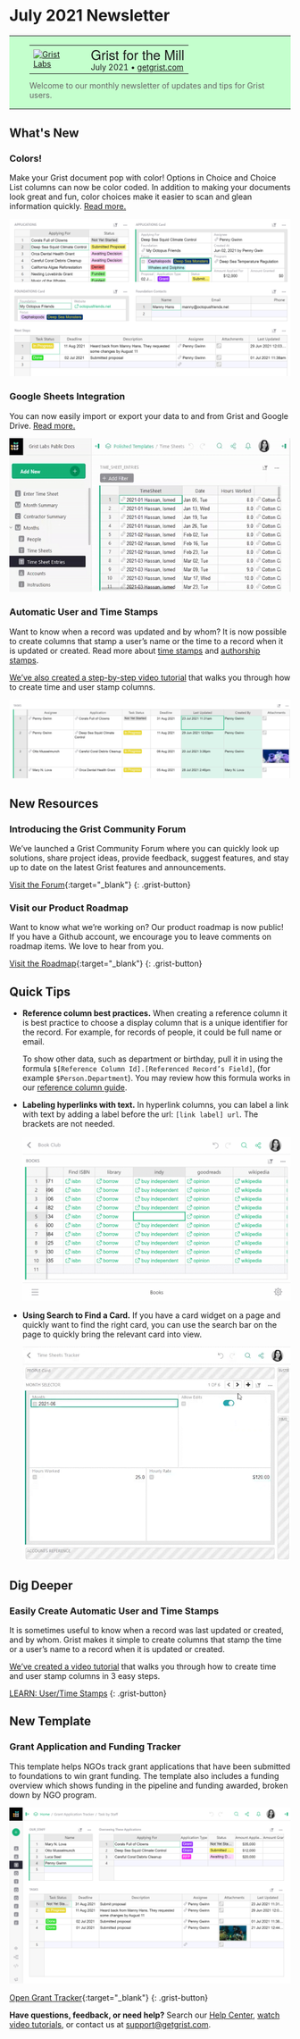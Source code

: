 # July 2021 Newsletter

<style>
  /* restore some poorly overridden defaults */
  .newsletter-header .table {
    background-color: initial;
    border: initial;
  }
  .newsletter-header .table > tbody > tr > td {
    padding: initial;
    border: initial;
    vertical-align: initial;
  }
  .newsletter-header img.header-img {
    padding: initial;
    max-width: initial;
    display: initial;
    padding: initial;
    line-height: initial;
    background-color: initial;
    border: initial;
    border-radius: initial;
    margin: initial;
  }

  /* copy newsletter styles, with a prefix for sufficient specificity */
  .newsletter-header .header {
    border: none;
    padding: 0;
    margin: 0;
  }
  .newsletter-header table > tbody > tr > td.header-image {
    width: 80px;
    padding-right: 16px;
  }
  .newsletter-header table > tbody > tr > td.header-text {
    background-color: #c4ffcd;
    padding: 16px 36px;
  }
  .newsletter-header table.header-top {
    border: none;
    padding: 0;
    margin: 0;
    width: 100%;
  }
  .header-title {
    font-family: Helvetica Neue, Helvetica, Arial, sans-serif;
    font-size: 24px;
    line-height: 28px;
  }
  .header-month {
  }
  .header-welcome {
    margin-top: 12px;
    color: #666666;
  }
</style>
<div class="newsletter-header">
<table class="header" cellpadding="0" cellspacing="0" border="0"><tr>
  <td class="header-text">
    <table class="header-top"><tr>
      <td class="header-image">
        <a href="https://www.getgrist.com">
          <img class="header-img" src="/images/newsletters/grist-labs.png" width="80" height="80" alt="Grist Labs" border="0">
        </a>
      </td>
      <td class="header-top-text">
        <div class="header-title">Grist for the Mill</div>
        <div class="header-month">July 2021
          &#8226; <a href="https://www.getgrist.com/">getgrist.com</a></div>
      </td>
    </tr></table>
    <div class="header-welcome">
      Welcome to our monthly newsletter of updates and tips for Grist users.
    </div>
  </td>
</tr></table>
</div>

## What's New

### Colors!

Make your Grist document pop with color! Options in Choice and Choice List columns can now be
color coded. In addition to making your documents look great and fun, color choices make it easier
to scan and glean information quickly. [Read more.](../en/col-types.md#choice-columns)

![Color Choices](../images/newsletters/2021-07/colorchoices.png)

### Google Sheets Integration

You can now easily import or export your data to and from Grist and Google Drive.
[Read more.](../en/imports.md#import-from-google-drive)

![Google Drive Integration](../images/newsletters/2021-07/google-integration.gif)

### Automatic User and Time Stamps

Want to know when a record was updated and by whom? It is now possible to create columns that stamp a user’s name or the time to a record when it is updated or created. Read more about [time stamps](../en/timestamps.md) and [authorship stamps](../en/authorship.md).

[We’ve also created a step-by-step video tutorial](../examples/2021-07-auto-stamps.md) that walks
you through how to create time and user stamp columns.

![Time and User Stamps](../images/newsletters/2021-07/grant-application-tracker2.png)

## New Resources

### Introducing the Grist Community Forum

We’ve launched a Grist Community Forum where you can quickly look up solutions, share project
ideas, provide feedback, suggest features, and stay up to date on the latest Grist features and
announcements.

[Visit the Forum](https://community.getgrist.com/){:target="\_blank"}
{: .grist-button}

### Visit our Product Roadmap

Want to know what we’re working on? Our product roadmap is now public! If you have a Github
account, we encourage you to leave comments on roadmap items. We love to hear from you.

[Visit the Roadmap](https://github.com/gristlabs/grist-core/projects/1){:target="\_blank"}
{: .grist-button}

## Quick Tips

- **Reference column best practices.** When creating a reference column it is best practice to
  choose a display column that is a unique identifier for the record. For example, for records of
  people, it could be full name or email.

    To show other data, such as department or birthday, pull it in using the formula
    `$[Reference Column Id].[Referenced Record’s Field]`, (for example `$Person.Department`). You
    may review how this formula works in our
    [reference column guide](../examples/2021-05-reference-columns.md).

- **Labeling hyperlinks with text.** In hyperlink columns, you can label a link with text by
  adding a label before the url: `[link label] url`. The brackets are not needed.

    ![Link Labels](../images/newsletters/2021-07/link-label.gif)

- **Using Search to Find a Card.** If you have a card widget on a page and quickly want to find
  the right card, you can use the search bar on the page to quickly bring the relevant card into
  view.

    ![Search Cards](../images/newsletters/2021-07/search-cards.gif)


## Dig Deeper

### Easily Create Automatic User and Time Stamps

It is sometimes useful to know when a record was last updated or created, and by whom. Grist makes
it simple to create columns that stamp the time or a user’s name to a record when it is updated or
created.

[We’ve created a video tutorial](../examples/2021-07-auto-stamps.md) that walks
you through how to create time and user stamp columns in 3 easy steps.

[LEARN: User/Time Stamps](../examples/2021-07-auto-stamps.md)
{: .grist-button}


## New Template

### Grant Application and Funding Tracker

This template helps NGOs track grant applications that have been submitted to foundations to win
grant funding. The template also includes a funding overview which shows funding in the pipeline
and funding awarded, broken down by NGO program.

![Grant Application Tracker](../images/newsletters/2021-07/grant-application-tracker1.png)

[Open Grant Tracker](https://templates.getgrist.com/sC5CAW41bVZU/Grant-Application-Tracker){:target="\_blank"}
{: .grist-button}


**Have questions, feedback, or need help?** Search our [Help Center](../en/index.md), [watch video
tutorials](https://www.youtube.com/channel/UCx0ioQrrC-bIrkmZ7ZULr0g/playlists), or contact
us at <support@getgrist.com>.
